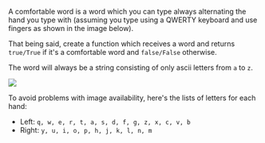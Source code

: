 A comfortable word is a word which you can type always alternating the hand you type with (assuming you type using a QWERTY keyboard and use fingers as shown in the image below).

That being said, create a function which receives a word and returns `true/True` if it's a comfortable word and `false/False` otherwise.

The word will always be a string consisting of only ascii letters from `a` to `z`.

![](https://i.imgur.com/1I7Uuc5.jpg)

To avoid problems with image availability, here's the lists of letters for each hand:

* Left: `q, w, e, r, t, a, s, d, f, g, z, x, c, v, b`
* Right: `y, u, i, o, p, h, j, k, l, n, m`